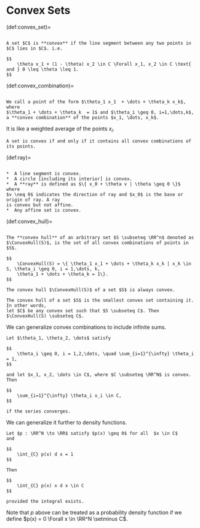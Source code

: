# Convex Sets

(def:convex_set)=
````{prf:definition}

A set $C$ is **convex** if the line segment between any two points in $C$ lies in $C$. i.e.

$$
    \theta x_1 + (1 - \theta) x_2 \in C \Forall x_1, x_2 \in C \text{ and } 0 \leq \theta \leq 1.
$$

````



(def:convex_combination)=
````{prf:definition}

We call a point of the form $\theta_1 x_1  + \dots + \theta_k x_k$, where
$\theta_1 + \dots + \theta_k  = 1$ and $\theta_i \geq 0, i=1,\dots,k$,
a **convex combination** of the points $x_1, \dots, x_k$.
````
It is like a weighted average of the points $x_i$.

````{prf:remark}
A set is convex if and only if it contains all convex combinations of its points.
````

(def:ray)=
````{prf:example} Convex sets

*  A line segment is convex.
*  A circle [including its interior] is convex.
*  A **ray** is defined as $\{ x_0 + \theta v | \theta \geq 0 \}$ where
$v \neq 0$ indicates the direction of ray and $x_0$ is the base or origin of ray. A ray
is convex but not affine.
*  Any affine set is convex.

````



(def:convex_hull)=
````{prf:definition}

The **convex hull** of an arbitrary set $S \subseteq \RR^n$ denoted as
$\ConvexHull(S)$, is the set of all convex combinations of points in $S$.

$$
    \ConvexHull(S) = \{ \theta_1 x_1 + \dots + \theta_k x_k | x_k \in S, \theta_i \geq 0, i = 1,\dots, k,
    \theta_1 + \dots + \theta_k = 1\}.
$$

````

````{prf:remark}
The convex hull $\ConvexHull(S)$ of a set $S$ is always convex.
````



````{prf:remark}
The convex hull of a set $S$ is the smallest convex set containing it. In other words,
let $C$ be any convex set such that $S \subseteq C$. Then $\ConvexHull(S) \subseteq C$.
````

We can generalize convex combinations to include infinite sums.
````{prf:lemma}
Let $\theta_1, \theta_2, \dots$ satisfy

$$
    \theta_i \geq 0, i = 1,2,\dots, \quad \sum_{i=1}^{\infty} \theta_i = 1,
$$

and let $x_1, x_2, \dots \in C$, where $C \subseteq \RR^N$ is convex. Then

$$
    \sum_{i=1}^{\infty} \theta_i x_i \in C,
$$

if the series converges.
````

We can generalize it further to density functions.
````{prf:lemma}
Let $p : \RR^N \to \RR$ satisfy $p(x) \geq 0$ for all  $x \in C$
and

$$
    \int_{C} p(x) d x = 1
$$

Then

$$
    \int_{C} p(x) x d x \in C
$$

provided the integral exists.
````

Note that $p$ above can be treated as a probability density function if
we define $p(x) = 0 \Forall x \in \RR^N \setminus C$.

